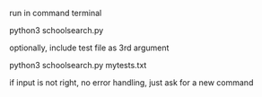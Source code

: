 run in command terminal

python3 schoolsearch.py

optionally, include test file as 3rd argument

python3 schoolsearch.py mytests.txt

if input is not right, no error handling, just ask for a new command
